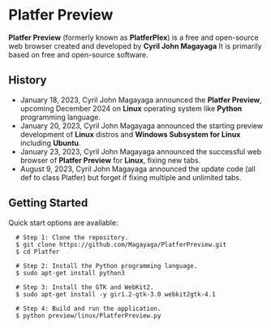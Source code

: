 # Platfer Preview
**Platfer Preview** (formerly known as **PlatferPlex**) is a free and open-source web browser created and developed by **Cyril John Magayaga** It is primarily based on free and open-source software.

## History
* January 18, 2023, Cyril John Magayaga announced the **Platfer Preview**, upcoming December 2024 on **Linux** operating system like **Python** programming language.
* January 20, 2023, Cyril John Magayaga announced the starting preview development of **Linux** distros and **Windows Subsystem for Linux** including **Ubuntu**.
* January 23, 2023, Cyril John Magayaga announced the successful web browser of **Platfer Preview** for **Linux**, fixing new tabs.
* August 9, 2023, Cyril John Magayaga announced the update code (all def to class Platfer) but forget if fixing multiple and unlimited tabs.

## Getting Started
Quick start options are available:

```shell
  # Step 1: Clone the repository.
  $ git clone https://github.com/Magayaga/PlatferPreview.git
  $ cd Platfer

  # Step 2: Install the Python programming language.
  $ sudo apt-get install python3
  
  # Step 3: Install the GTK and WebKit2.
  $ sudo apt-get install -y gir1.2-gtk-3.0 webkit2gtk-4.1
  
  # Step 4: Build and run the application.
  $ python preview/linux/PlatferPreview.py
```
